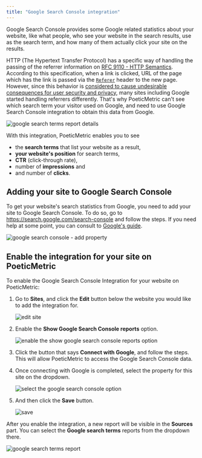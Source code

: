 ```yaml
---
title: "Google Search Console integration"
---
```


Google Search Console provides some Google related statistics about your website, like what people, who see your website in the search results, use as the search term, and how many of them actually click your site on the results.

<!-- end -->

HTTP (The Hypertext Transfer Protocol) has a specific way of handling the passing of the referrer information on [RFC 9110 - HTTP Semantics](https://httpwg.org/specs/rfc9110.html#field.referer). According to this specification, when a link is clicked, URL of the page which has the link is passed via the [`Referer`](https://developer.mozilla.org/en-US/docs/Web/HTTP/Headers/Referer) header to the new page. However, since this behavior is [considered to cause undesirable consequences for user security and privacy](https://developer.mozilla.org/en-US/docs/Web/Security/Referer_header:_privacy_and_security_concerns), many sites including Google started handling referrers differently. That's why PoeticMetric can't see which search term your visitor used on Google, and need to use Google Search Console integration to obtain this data from Google.

![google search terms report details](/docs-files/websites/google-search-console-integration/google-search-terms-report-details.png "Google search terms report details")

With this integration, PoeticMetric enables you to see

* the **search terms** that list your website as a result,
* **your website's position** for search terms,
* **CTR** (click-through rate),
* number of **impressions** and
* and number of **clicks**.

## Adding your site to Google Search Console

To get your website's search statistics from Google, you need to add your site to Google Search Console. To do so, go to https://search.google.com/search-console and follow the steps. If you need help at some point, you can consult to [Google's guide](https://support.google.com/webmasters/answer/34592).

![google search console - add property](/docs-files/websites/google-search-console-integration/google-search-console-add-property.png "Google Search Console - Add property")

## Enable the integration for your site on PoeticMetric

To enable the Google Search Console Integration for your website on PoeticMetric:

1. Go to **Sites**, and click the **Edit** button below the website you would like to add the integration for.

   ![edit site](/docs-files/websites/google-search-console-integration/edit-site.png "Edit site")

2. Enable the **Show Google Search Console reports** option.

   ![enable the show google search console reports option](/docs-files/websites/google-search-console-integration/show-google-search-console-reports.png "Enable the Show Google Search Console reports option.")

3. Click the button that says **Connect with Google**, and follow the steps. This will allow PoeticMetric to access the Google Search Console data.

4. Once connecting with Google is completed, select the property for this site on the dropdown.

   ![select the google search console option](/docs-files/websites/google-search-console-integration/select-the-google-search-console-option.png "Select the Google Search Console option")

5. And then click the **Save** button.

   ![save](/docs-files/websites/google-search-console-integration/save.png "Save")

After you enable the integration, a new report will be visible in the **Sources** part. You can select the **Google search terms** reports from the dropdown there.

![google search terms report](/docs-files/websites/google-search-console-integration/google-search-terms-report.png "Google search terms report")

